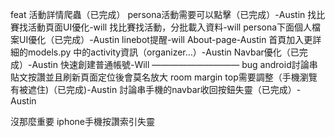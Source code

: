 feat
活動詳情爬蟲（已完成）
persona活動需要可以點擊（已完成）-Austin 
找比賽找活動頁面UI優化-will
找比賽找活動，分批載入資料-will
persona下面個人檔案UI優化（已完成）-Austin 
linebot提醒-will
About-page-Austin
首頁加入更詳細的models.py 中的activity資訊（organizer…）-Austin 
Navbar優化（已完成）-Austin
快速創建普通帳號-Will
——————————
bug
android討論串貼文按讚並且刷新頁面定位後會莫名放大
room margin top需要調整（手機瀏覽有被遮住)（已完成)-Austin 
討論串手機的navbar收回按鈕失靈（已完成）-Austin

沒那麼重要
iphone手機按讚索引失靈